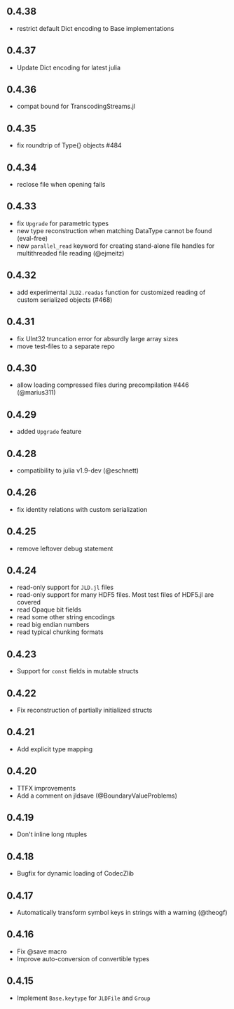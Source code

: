## 0.4.38
 - restrict default Dict encoding to Base implementations

## 0.4.37
 - Update Dict encoding for latest julia 

## 0.4.36
 - compat bound for TranscodingStreams.jl

## 0.4.35
 - fix roundtrip of Type{} objects #484

## 0.4.34
 - reclose file when opening fails

## 0.4.33
 - fix `Upgrade` for parametric types
 - new type reconstruction when matching DataType cannot be found (eval-free)
 - new `parallel_read` keyword for creating stand-alone file handles for multithreaded file reading (@ejmeitz)

## 0.4.32
 - add experimental `JLD2.readas` function for customized reading of custom serialized objects (#468)

## 0.4.31
 - fix UInt32 truncation error for absurdly large array sizes
 - move test-files to a separate repo
 
## 0.4.30
 -  allow loading compressed files during precompilation #446 (@marius311)
 
## 0.4.29
 - added `Upgrade` feature
 
## 0.4.28
 - compatibility to julia v1.9-dev (@eschnett)
 
## 0.4.26
 - fix identity relations with custom serialization

## 0.4.25
 - remove leftover debug statement
 
## 0.4.24
 - read-only support for `JLD.jl` files
 - read-only support for many HDF5 files. Most test files of HDF5.jl are covered
 - read Opaque bit fields
 - read some other string encodings
 - read big endian numbers
 - read typical chunking formats

## 0.4.23
 - Support for `const` fields in mutable structs
 
## 0.4.22
 - Fix reconstruction of partially initialized structs

## 0.4.21
 - Add explicit type mapping 

## 0.4.20 
 - TTFX improvements
 - Add a comment on jldsave (@BoundaryValueProblems)
## 0.4.19
 - Don't inline long ntuples

## 0.4.18
 - Bugfix for dynamic loading of CodecZlib

## 0.4.17
 - Automatically transform symbol keys in strings with a warning (@theogf)

## 0.4.16
 - Fix @save macro
 - Improve auto-conversion of convertible types

## 0.4.15
 - Implement `Base.keytype` for `JLDFile` and `Group`
